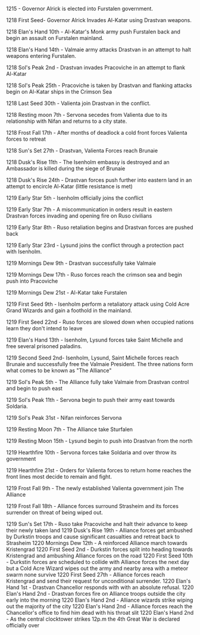1215 - Governor Alrick is elected into Furstalen government.

1218 First Seed- Governor Alrick Invades Al-Katar using Drastvan weapons.

1218 Elan's Hand 10th - Al-Katar's Monk army push Furstalen back and begin an assault on Furstalen mainland.

1218 Elan's Hand 14th - Valmaie army attacks Drastvan in an attempt to halt weapons entering Furstalen. 

1218 Sol's Peak 2nd - Drastvan invades Pracoviche in an attempt to flank Al-Katar

1218 Sol's Peak 25th - Pracoviche is taken by Drastvan and flanking attacks begin on Al-Katar ships in the Crimson Sea

1218 Last Seed 30th - Valienta join Drastvan in the conflict.

1218 Resting moon 7th - Servona  secedes from Valienta due to its relationship with Nifan and returns to a city state.

1218 Frost Fall 17th - After months of deadlock a cold front forces Valienta forces to retreat

1218 Sun's Set 27th - Drastvan, Valienta Forces reach Brunaie

1218 Dusk's Rise 11th - The Isenholm embassy is destroyed and an Ambassador is killed during the siege of Brunaie

1218 Dusk's Rise 24th - Drastvan forces push further into eastern land in an attempt to encircle Al-Katar (little resistance is met)

1219 Early Star 5th - Isenholm officially joins the conflict

1219 Early Star 7th - A miscommunication in orders result in eastern Drastvan forces invading and opening fire on Ruso civilians

1219 Early Star 8th - Ruso retaliation begins and Drastvan forces are pushed back

1219 Early Star 23rd - Lysund joins the conflict through a protection pact with Isenholm.

1219 Mornings Dew 9th - Drastvan successfully take Valmaie

1219 Mornings Dew 17th - Ruso forces reach the crimson sea and begin push into Pracoviche

1219 Mornings Dew 21st - Al-Katar take Furstalen 

1219 First Seed 9th - Isenholm perform a retaliatory attack using Cold Acre Grand Wizards and gain a foothold in the mainland.

1219 First Seed 22nd - Ruso forces are slowed down when occupied nations learn they don't intend to leave 

1219 Elan's Hand 13th - Isenholm, Lysund forces take Saint Michelle and free several prisoned paladins.

1219 Second Seed 2nd- Isenholm, Lysund, Saint Michelle forces reach Brunaie and successfully free the Valmaie President. The three nations form what comes to be known as "The Alliance"

1219 Sol's Peak 5th - The Alliance fully take Valmaie from Drastvan control and begin to push east

1219 Sol's Peak 11th - Servona begin to push their army east towards Soldaria.

1219 Sol's Peak 31st - Nifan reinforces Servona

1219 Resting Moon 7th - The Alliance take Sturfalen

1219 Resting Moon 15th - Lysund begin to push into Drastvan from the north

1219 Hearthfire 10th - Servona forces take Soldaria and over throw its government 

1219 Hearthfire 21st - Orders for Valienta forces to return home reaches the front lines most decide to remain and fight.

1219 Frost Fall 9th - The newly established Valienta government join The Alliance

1219 Frost Fall 18th - Alliance forces surround Strasheim and its forces surrender on threat of being wiped out.

1219 Sun's Set 17th - Ruso take Pracoviche and halt their advance to keep their newly taken land
1219 Dusk's Rise 19th - Alliance forces get ambushed by Durkstin troops and cause significant casualties and retreat back to Strasheim 
1220 Mornings Dew 12th - A reinforced Alliance march towards Kristengrad
1220 First Seed 2nd - Durkstin forces split into heading towards Kristengrad and ambushing Alliance forces on the road
1220 First Seed 10th - Durkstin forces are scheduled to collide with Alliance forces the next day but a Cold Acre Wizard wipes out the army and nearby area with a meteor swarm none survive
1220 First Seed 27th - Alliance forces reach Kristengrad and send their request for unconditional surrender.
1220 Elan's Hand 1st - Drastvan Chancellor responds with with an absolute refusal.
1220 Elan's Hand 2nd - Drastvan forces fire on Alliance troops outside the city early into the morning
1220 Elan's Hand 2nd - Alliance wizards strike wiping out the majority of the city 
1220 Elan's Hand 2nd - Alliance forces reach the Chancellor's office to find him dead with his throat slit
1220 Elan's Hand 2nd - As the central clocktower strikes 12p.m the 4th Great War is declared officially over